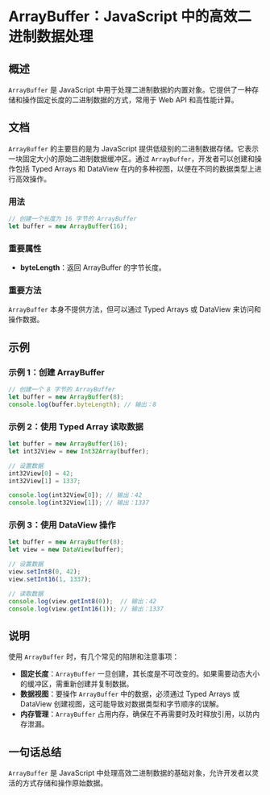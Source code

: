 <!--
Meta Description: # ArrayBuffer：JavaScript 中的高效二进制数据处理 ## 概述 `ArrayBuffer` 是 JavaScript 中用于处理二进制数据的内置对象。它提供了一种存储和操作固定长度的二进制数据的方式，常用于 Web API 和高性能计算。 ## 文档 `ArrayBuffer`...
Meta Keywords: arraybuffer, javascript, buffer, let, new
-->

# ArrayBuffer：JavaScript 中的高效二进制数据处理

## 概述
`ArrayBuffer` 是 JavaScript 中用于处理二进制数据的内置对象。它提供了一种存储和操作固定长度的二进制数据的方式，常用于 Web API 和高性能计算。

## 文档
`ArrayBuffer` 的主要目的是为 JavaScript 提供低级别的二进制数据存储。它表示一块固定大小的原始二进制数据缓冲区。通过 `ArrayBuffer`，开发者可以创建和操作包括 Typed Arrays 和 DataView 在内的多种视图，以便在不同的数据类型上进行高效操作。

### 用法
```javascript
// 创建一个长度为 16 字节的 ArrayBuffer
let buffer = new ArrayBuffer(16);
```

### 重要属性
- **byteLength**：返回 ArrayBuffer 的字节长度。
  
### 重要方法
`ArrayBuffer` 本身不提供方法，但可以通过 Typed Arrays 或 DataView 来访问和操作数据。

## 示例
### 示例 1：创建 ArrayBuffer
```javascript
// 创建一个 8 字节的 ArrayBuffer
let buffer = new ArrayBuffer(8);
console.log(buffer.byteLength); // 输出：8
```

### 示例 2：使用 Typed Array 读取数据
```javascript
let buffer = new ArrayBuffer(16);
let int32View = new Int32Array(buffer);

// 设置数据
int32View[0] = 42;
int32View[1] = 1337;

console.log(int32View[0]); // 输出：42
console.log(int32View[1]); // 输出：1337
```

### 示例 3：使用 DataView 操作
```javascript
let buffer = new ArrayBuffer(8);
let view = new DataView(buffer);

// 设置数据
view.setInt8(0, 42);
view.setInt16(1, 1337);

// 读取数据
console.log(view.getInt8(0));  // 输出：42
console.log(view.getInt16(1)); // 输出：1337
```

## 说明
使用 `ArrayBuffer` 时，有几个常见的陷阱和注意事项：
- **固定长度**：`ArrayBuffer` 一旦创建，其长度是不可改变的。如果需要动态大小的缓冲区，需重新创建并复制数据。
- **数据视图**：要操作 `ArrayBuffer` 中的数据，必须通过 Typed Arrays 或 DataView 创建视图，这可能导致对数据类型和字节顺序的误解。
- **内存管理**：`ArrayBuffer` 占用内存，确保在不再需要时及时释放引用，以防内存泄漏。

## 一句话总结
`ArrayBuffer` 是 JavaScript 中处理高效二进制数据的基础对象，允许开发者以灵活的方式存储和操作原始数据。